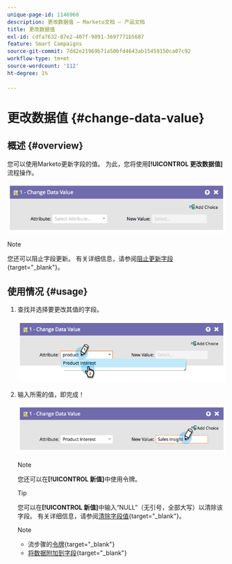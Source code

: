 ```yaml
---
unique-page-id: 1146960
description: 更改数据值 — Marketo文档 — 产品文档
title: 更改数据值
exl-id: cdfa7632-87e2-407f-9891-3697771b5687
feature: Smart Campaigns
source-git-commit: 7dd2e21969b71a50bfd4643ab15459150ca07c92
workflow-type: tm+mt
source-wordcount: '112'
ht-degree: 1%

---
```


# 更改数据值 {#change-data-value}

## 概述 {#overview}

您可以使用Marketo更新字段的值。 为此，您将使用&#x200B;**[!UICONTROL 更改数据值]**&#x200B;流程操作。

![](assets/change-data-value-1.png)

>[!NOTE]
>
>您还可以阻止字段更新。 有关详细信息，请参阅[阻止更新字段](/help/marketo/product-docs/administration/field-management/block-updates-to-a-field.md){target="_blank"}。

## 使用情况 {#usage}

1. 查找并选择要更改其值的字段。

   ![](assets/change-data-value-2.png)

1. 输入所需的值，即完成！

   ![](assets/change-data-value-3.png)

   >[!NOTE]
   >
   >您还可以在&#x200B;**[!UICONTROL 新值]**&#x200B;中使用令牌。

   >[!TIP]
   >
   >您可以在&#x200B;**[!UICONTROL 新值]**&#x200B;中输入“NULL”（无引号，全部大写）以清除该字段。 有关详细信息，请参阅[清除字段值](/help/marketo/product-docs/core-marketo-concepts/smart-campaigns/flow-actions/clear-field-values.md){target="_blank"}。

   >[!NOTE]
   >
   >* 流步骤的[令牌](/help/marketo/product-docs/core-marketo-concepts/smart-campaigns/flow-actions/use-tokens-in-flow-steps.md){target="_blank"}
   >* [将数据附加到字段](/help/marketo/product-docs/core-marketo-concepts/smart-campaigns/flow-actions/append-data-to-a-field.md){target="_blank"}
